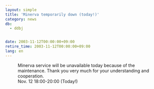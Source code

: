 ```yaml
---
layout: simple
title: 'Minerva temporarily down (today!)'
category: news
db:
  - ddbj


date: 2003-11-12T00:00:00+09:00
retire_time: 2003-11-12T00:00:00+09:00
lang: en
---
```


<dd>Minerva service will be unavailable today because of the maintenance. Thank you very much for your understanding and cooperation.<br>
<dd>Nov. 12 18:00-20:00 (Today!)</dd>
</dd>
